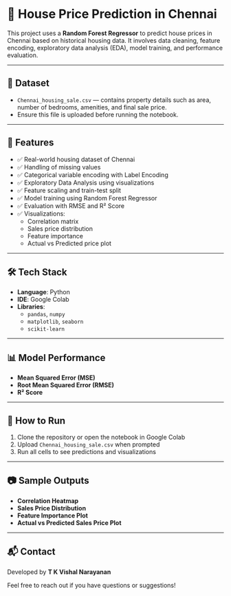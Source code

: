 # 🏡 House Price Prediction in Chennai

This project uses a **Random Forest Regressor** to predict house prices in Chennai based on historical housing data. It involves data cleaning, feature encoding, exploratory data analysis (EDA), model training, and performance evaluation.

---

## 📁 Dataset

- `Chennai_housing_sale.csv` — contains property details such as area, number of bedrooms, amenities, and final sale price.
- Ensure this file is uploaded before running the notebook.

---

## 🚀 Features

- ✅ Real-world housing dataset of Chennai
- ✅ Handling of missing values
- ✅ Categorical variable encoding with Label Encoding
- ✅ Exploratory Data Analysis using visualizations
- ✅ Feature scaling and train-test split
- ✅ Model training using Random Forest Regressor
- ✅ Evaluation with RMSE and R² Score
- ✅ Visualizations:
  - Correlation matrix
  - Sales price distribution
  - Feature importance
  - Actual vs Predicted price plot

---

## 🛠️ Tech Stack

- **Language**: Python
- **IDE**: Google Colab
- **Libraries**:
  - `pandas`, `numpy`
  - `matplotlib`, `seaborn`
  - `scikit-learn`

---

## 📊 Model Performance

- **Mean Squared Error (MSE)**
- **Root Mean Squared Error (RMSE)**
- **R² Score**

---

## 📌 How to Run

1. Clone the repository or open the notebook in Google Colab
2. Upload `Chennai_housing_sale.csv` when prompted
3. Run all cells to see predictions and visualizations

---

## 📷 Sample Outputs

- **Correlation Heatmap**
- **Sales Price Distribution**
- **Feature Importance Plot**
- **Actual vs Predicted Sales Price Plot**

---

## 📬 Contact

Developed by **T K Vishal Narayanan**

Feel free to reach out if you have questions or suggestions!

